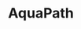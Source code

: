 ---
title: AquaPath
hero: 
  title: AquaPath.
  lead_text: Rapid and accurate diagnosis for the control and prevention of diseases in aquatic animals
  background_image: "images/lab.png"
  button_text: Learn more
  button_link: "#features"
features:
  header: AquaPath helps you make better decisions
  images: 
    - images/kid-square.png
    - images/lab-square.png
    - images/kid-square.png
  content: |

    AquaPath is an Rapid Identification System for Aquaculture Pathogens.

    Traditional methods are slow, expensive, and do not have enough resolution to precisely know what's killing the animals in your farm. 
    
    Coupled with the lab-in-a-backpack, AquaPath will help you to identify exactly what's the pathogen that's killing your animals so you can make decisions.
  features:
    - icon: fas fa-stroopwafel
      content: |
        #### Cheaper and faster

        AquaPath is faster than traditional diagnostic methods (e.g. molecular, phenotyping, serology) at a fraction of the cost.
    - icon:
      content: |
        #### Better managent and treatment

        AquaPath's high resolution allows you to identify the most effective course of action. 
    - icon: 
      content: |
        #### Prevent future outbreaks 

        Vaccines and 
    - icon: 
      content: |
        #### Easy to use

        Text about how east to use and identify conmpared to other approaches
steps:
  heading: AquaPath's pipeline
  content: |
    ## Three simple steps to better information
  steps: 
    - |
      ### Collect samples and gather information

      Gather some information about water quality, mortality, and signs of disease. Then use our or easy-to-use collection kits to obtain samples from diseased animals. 

      [Get a collection kit](#)
    - |
      ### Extact and sequence pathogen DNA
      
      Send the samples to a nearby lab where a trained operator will extract the DNA from pathogens in the sample and generate nanopore sequences. 
      
      [Find a lab near you](#)
    - |
      ### Use AquaPath's identification tool

      Use our cloud based tool to identify the pathogen based on the sequences. You'll get relevant clinical and epidemiological information.

      [Use the tool](#)
---